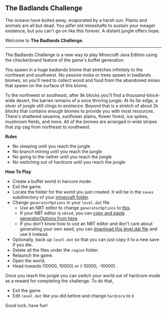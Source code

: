 ## The Badlands Challenge

The oceans have boiled away, evaporated by a harsh sun.
Plants and animals are all but dead.
You pilfer old mineshafts to sustain your meager existence,
but you can't go on like this forever.
A distant jungle offers hope.

Welcome to **The Badlands Challenge**.

-----

The Badlands Challenge is a new way to play Minecraft Java Edition using the checkerboard feature of the game's buffet generation.

You spawn in a huge badlands biome that stretches infinitely to the northeast and southwest.
No passive mobs or trees spawn in badlands biomes,
so you'll need to collect wood and food from the abandoned mines that spawn on the surface of this biome.

To the northwest or southeast, after 9k blocks you'll find a thousand-block-wide desert,
the barren remains of a once thriving jungle.
At its far edge, a sliver of jungle still clings to existence.
Beyond that is a stretch of about 2k blocks that contains enough biomes to provide you with most resources.
There's shattered savanna, sunflower plains, flower forest, ice spikes, mushroom fields, and more.
All of the biomes are arranged in wide stripes that zig-zag from northeast to southwest.

**Rules**

* No sleeping until you reach the jungle
* No branch mining until you reach the jungle
* No going to the nether until you reach the jungle
* No switching out of hardcore until you reach the jungle

**How To Play**

* Create a buffet world in harcore mode.
* Exit the game.
* Locate the folder for the world you just created. It will be in the `saves` subdirectory of your [minecraft folder](https://help.mojang.com/customer/portal/articles/1480874-where-are-minecraft-files-stored-).
* Change `generatorOptions` in your `level.dat` file
  * Use an NBT editor to change `generatorOptions` to [this](https://raw.githubusercontent.com/DMBuce/badlands-challenge/master/generatorOptions.json).
  * If your NBT editor is `nbted`, you can [copy and paste generatorOptions from here](https://raw.githubusercontent.com/DMBuce/badlands-challenge/master/generatorOptions.nbted).
  * If you don't know how to use an NBT editor and don't care about generating your own seed, you can [download this level.dat file](https://raw.githubusercontent.com/DMBuce/badlands-challenge/master/level.dat) and use it instead.
* Optionally, back up `level.dat` so that you can just copy it to a new save if you die.
* Delete all the files under the `region` folder.
* Relaunch the game.
* Open the world.
* Head towards (10000, 10000) or (-10000, -10000) .

Once you reach the jungle you can switch your world out of hardcore mode as a reward for completing the challenge.
To do that,

* Exit the game
* Edit `level.dat` like you did before and change `hardcore` to `0`

Good luck, have fun!

